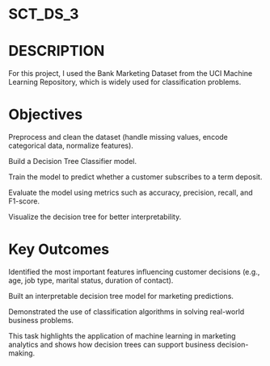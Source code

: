 # SCT_DS_3
# DESCRIPTION 
For this project, I used the Bank Marketing Dataset from the UCI Machine Learning Repository, which is widely used for classification problems.

# Objectives

Preprocess and clean the dataset (handle missing values, encode categorical data, normalize features).

Build a Decision Tree Classifier model.

Train the model to predict whether a customer subscribes to a term deposit.

Evaluate the model using metrics such as accuracy, precision, recall, and F1-score.

Visualize the decision tree for better interpretability.


# Key Outcomes

Identified the most important features influencing customer decisions (e.g., age, job type, marital status, duration of contact).

Built an interpretable decision tree model for marketing predictions.

Demonstrated the use of classification algorithms in solving real-world business problems.


This task highlights the application of machine learning in marketing analytics and shows how decision trees can support business decision-making.
